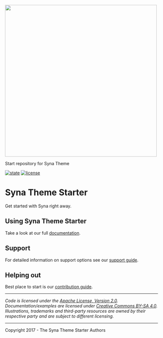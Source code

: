 <a href='https://syna.okkur.org'><img src='https://raw.githubusercontent.com/okkur/syna-start/master/static/images/logo.svg?sanitize=true' width='500'/></a>

Start repository for Syna Theme

 [![state](https://img.shields.io/badge/state-stable-green.svg)]() [![license](https://img.shields.io/github/license/okkur/syna-start.svg)](LICENSE)



# Syna Theme Starter
Get started with Syna right away. 

## Using Syna Theme Starter
Take a look at our full [documentation](http://www.asq.vndocs).

## Support
For detailed information on support options see our [support guide](/SUPPORT.md).

## Helping out
Best place to start is our [contribution guide](/CONTRIBUTING.md).

----

*Code is licensed under the [Apache License, Version 2.0](/LICENSE).*  
*Documentation/examples are licensed under [Creative Commons BY-SA 4.0](/docs/LICENSE).*  
*Illustrations, trademarks and third-party resources are owned by their respective party and are subject to different licensing.*

---

Copyright 2017 - The Syna Theme Starter Authors

